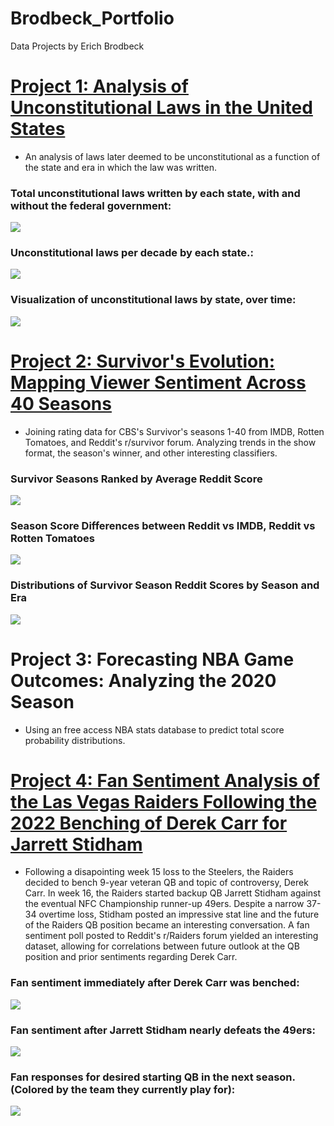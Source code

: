 # Brodbeck_Portfolio
Data Projects by Erich Brodbeck

# [Project 1: Analysis of Unconstitutional Laws in the United States](https://github.com/ebrodbeck/Unconstitutional_Laws)
- An analysis of laws later deemed to be unconstitutional as a function of the state and era in which the law was written.

### Total unconstitutional laws written by each state, with and without the federal government:
![](https://github.com/ebrodbeck/Unconstitutional_Laws/blob/main/Total%20Unconstitutional%20Laws%20by%20State.JPG)
### Unconstitutional laws per decade by each state.:
![](https://github.com/ebrodbeck/Unconstitutional_Laws/blob/main/Unconstitutional%20Laws%20per%20Decade%20by%20State.JPG)
### Visualization of unconstitutional laws by state, over time:
![](https://github.com/ebrodbeck/Unconstitutional_Laws/blob/main/Unconstitutional%20Laws%20by%20State%20and%20Time.jpg)
# [Project 2: Survivor's Evolution: Mapping Viewer Sentiment Across 40 Seasons](https://github.com/ebrodbeck/Survivor_Ratings)
- Joining rating data for CBS's Survivor's seasons 1-40 from IMDB, Rotten Tomatoes, and Reddit's r/survivor forum. Analyzing trends in the show format, the season's winner, and other interesting classifiers.
### Survivor Seasons Ranked by Average Reddit Score
![](https://github.com/ebrodbeck/Survivor_Ratings/blob/main/season%20rankings.jpg)
### Season Score Differences between Reddit vs IMDB, Reddit vs Rotten Tomatoes
![](https://github.com/ebrodbeck/Survivor_Ratings/blob/main/Difference%20in%20rating%20from%20various%20sources.jpg)
### Distributions of Survivor Season Reddit Scores by Season and Era
![](https://github.com/ebrodbeck/Survivor_Ratings/blob/main/Distributions%20of%20ratings%20by%20season.jpg)
# Project 3: Forecasting NBA Game Outcomes: Analyzing the 2020 Season
- Using an free access NBA stats database to predict total score probability distributions.

# [Project 4: Fan Sentiment Analysis of the Las Vegas Raiders Following the 2022 Benching of Derek Carr for Jarrett Stidham](https://github.com/ebrodbeck/Raiders_Fan_Sentiment)
- Following a disapointing week 15 loss to the Steelers, the Raiders decided to bench 9-year veteran QB and topic of controversy, Derek Carr. In week 16, the Raiders started backup QB Jarrett Stidham against the eventual NFC Championship runner-up 49ers. Despite a narrow 37-34 overtime loss, Stidham posted an impressive stat line and the future of the Raiders QB position became an interesting conversation. A fan sentiment poll posted to Reddit's r/Raiders forum yielded an interesting dataset, allowing for correlations between future outlook at the QB position and prior sentiments regarding Derek Carr.

### Fan sentiment immediately after Derek Carr was benched:
![](https://github.com/ebrodbeck/Raiders_Fan_Sentiment/blob/main/General%20Opinion%20on%20Who%20Should%20Finish%20This%20Season.png)

### Fan sentiment after Jarrett Stidham nearly defeats the 49ers:
![](https://github.com/ebrodbeck/Raiders_Fan_Sentiment/blob/main/General%20Opinion%20on%20Who%20Should%20Finish%20This%20Season%20After%20Playing%20the%2049ers.png)

### Fan responses for desired starting QB in the next season. (Colored by the team they currently play for):
![](https://github.com/ebrodbeck/Raiders_Fan_Sentiment/blob/main/General%20Preferred%20QB1%20Next%20Season.png)
